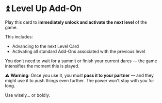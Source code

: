 # ⏫ Level Up Add-On  

Play this card to **immediately unlock and activate the next level** of the game.

This includes:
- Advancing to the next Level Card
- Activating all standard Add-Ons associated with the previous level

You don’t need to wait for a summit or finish your current dares — the game intensifies the moment this is played.

⚠️ **Warning:** Once you use it, you must **pass it to your partner** — and they might use it to push things even further. The power won't stay with you for long.

Use wisely… or boldly.